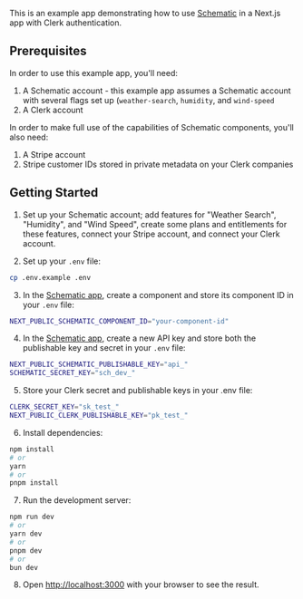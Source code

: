 This is an example app demonstrating how to use [Schematic](https://schematichq.com) in a Next.js app with Clerk authentication.

## Prerequisites

In order to use this example app, you'll need:

1. A Schematic account - this example app assumes a Schematic account with several flags set up (`weather-search`, `humidity`, and `wind-speed`
2. A Clerk account

In order to make full use of the capabilities of Schematic components, you'll also need:

1. A Stripe account
2. Stripe customer IDs stored in private metadata on your Clerk companies

## Getting Started

1. Set up your Schematic account; add features for "Weather Search", "Humidity", and "Wind Speed", create some plans and entitlements for these features, connect your Stripe account, and connect your Clerk account.

2. Set up your `.env` file:

```bash
cp .env.example .env
```

3. In the [Schematic app](https://app.schematichq.com), create a component and store its component ID in your `.env` file:

```bash
NEXT_PUBLIC_SCHEMATIC_COMPONENT_ID="your-component-id"
```

4. In the [Schematic app](https://app.schematichq.com), create a new API key and store both the publishable key and secret in your `.env` file:

```bash
NEXT_PUBLIC_SCHEMATIC_PUBLISHABLE_KEY="api_"
SCHEMATIC_SECRET_KEY="sch_dev_"
```

5. Store your Clerk secret and publishable keys in your .env file:

```bash
CLERK_SECRET_KEY="sk_test_"
NEXT_PUBLIC_CLERK_PUBLISHABLE_KEY="pk_test_"
```

6. Install dependencies:

```bash
npm install
# or
yarn
# or
pnpm install
```

7. Run the development server:

```bash
npm run dev
# or
yarn dev
# or
pnpm dev
# or
bun dev
```

8. Open [http://localhost:3000](http://localhost:3000) with your browser to see the result.
